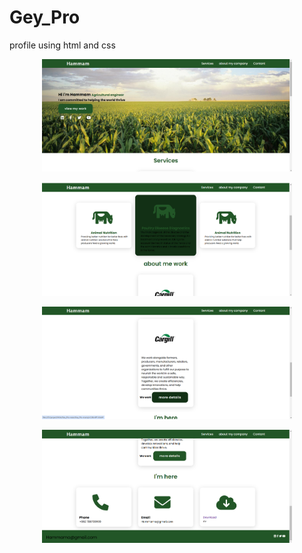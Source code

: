 # Gey_Pro
profile using html and css 

<p align="center">
  <img src="assets/image1.png" alt="Demo Image 1" width="400">
</p>
<p align="center">
  <img src="assets/image2.png" alt="Demo Image 2" width="400">
</p>
<p align="center">
  <img src="assets/image3.png" alt="Demo Image 3" width="400">
</p>
<p align="center">
  <img src="assets/image4.png" alt="Demo Image 4" width="400">
</p>


